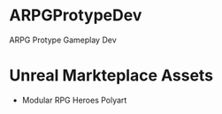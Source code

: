 # ARPGProtypeDev
ARPG Protype Gameplay Dev

# Unreal Markteplace Assets

- Modular RPG Heroes Polyart